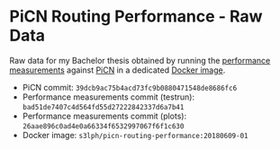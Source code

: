 # PiCN Routing Performance - Raw Data

Raw data for my Bachelor thesis obtained by running the
[performance measurements][perf] against [PiCN][picn] in a dedicated
[Docker image][docker].

- PiCN commit: `39dcb9ac75b4acd73fc9b0880471548de8686fc6`
- Performance measurements commit (testrun): `bad51de7407c4d564fd55d27222842337d6a7b41`
- Performance measurements commit (plots): `26aae896c0ad4e0a66334f6532997067f6f1c630`
- Docker image: `s3lph/picn-routing-performance:20180609-01`

[perf]: https://github.com/s3lph/picn-routing-performance
[picn]: https://github.com/s3lph/PiCN
[docker]: https://hub.docker.com/r/s3lph/picn-routing-performance/

